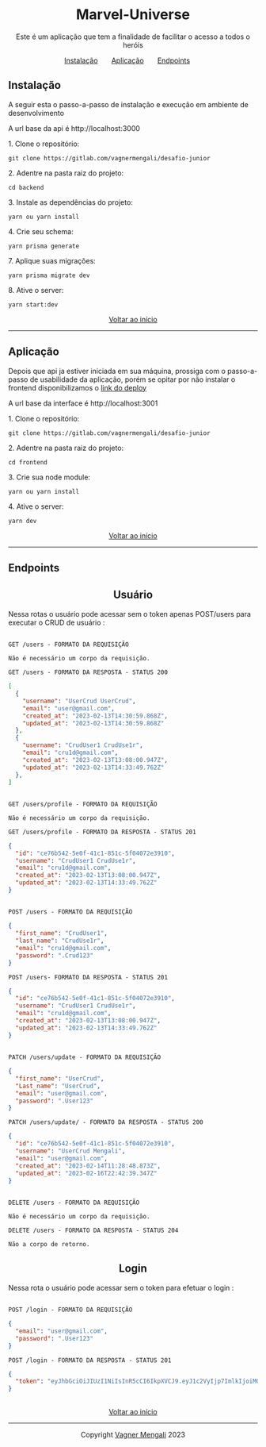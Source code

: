 ##

<h1 align="center">
  Marvel-Universe
</h1>

<p align = "center">
Este é um aplicação que tem a finalidade de facilitar o acesso a todos o heróis
</p>

<p align="center">
  <a href="#instalação">Instalação</a>&nbsp;&nbsp;&nbsp;&nbsp;&nbsp;&nbsp;
  <a href="#aplicação">Aplicação</a>&nbsp;&nbsp;&nbsp;&nbsp;&nbsp;&nbsp;
  <a href="#endpoints">Endpoints</a>&nbsp;&nbsp;&nbsp;&nbsp;&nbsp;&nbsp;
</p>

## **Instalação**

A seguir esta o passo-a-passo de instalação e execução em ambiente de desenvolvimento<br/>

A url base da api é http://localhost:3000

<p>1. Clone o repositório:</p>

```
git clone https://gitlab.com/vagnermengali/desafio-junior
```

<p>2. Adentre na pasta raiz do projeto:</p>
  
```
cd backend
```
<p>3. Instale as dependências do projeto:</p>

```
yarn ou yarn install
```

<p>4. Crie seu schema:</p>

```
yarn prisma generate
```

<p>7. Aplique suas migrações:</p>
  
```
yarn prisma migrate dev
```
<p>8. Ative o server:</p>

```
yarn start:dev
```

<p align ='center'><a href="#--marvel-universe" >Voltar ao início</a></p>

---

## **Aplicação**

Depois que api ja estiver iniciada em sua máquina, prossiga com o passo-a-passo de usabilidade da aplicação, porém se opitar por não instalar o frontend disponibilizamos o [link do deploy](https://contact-list-git-main-vagnermengali.vercel.app/)<br/>

A url base da interface é http://localhost:3001

<p>1. Clone o repositório:</p>

```
git clone https://gitlab.com/vagnermengali/desafio-junior
```

<p>2. Adentre na pasta raiz do projeto:</p>
  
```
cd frontend
```
<p>3. Crie sua node module:</p>
  
```
yarn ou yarn install   
```
<p>4. Ative o server:</p>

```
yarn dev
```

<p align ='center'><a href="#--marvel-universe" >Voltar ao início</a></p>

---

## **Endpoints**

<h2 align ='center'> Usuário </h2>

Nessa rotas o usuário pode acessar sem o token apenas POST/users para executar o CRUD de usuário :

##

`GET /users - FORMATO DA REQUISIÇÃO`

```
Não é necessário um corpo da requisição.

```

`GET /users - FORMATO DA RESPOSTA - STATUS 200`

```json
[
  {
    "username": "UserCrud UserCrud",
    "email": "user@gmail.com",
    "created_at": "2023-02-13T14:30:59.868Z",
    "updated_at": "2023-02-13T14:30:59.868Z"
  },
  {
    "username": "CrudUser1 CrudUse1r",
    "email": "cru1d@gmail.com",
    "created_at": "2023-02-13T13:08:00.947Z",
    "updated_at": "2023-02-13T14:33:49.762Z"
  },
]
```

##

`GET /users/profile - FORMATO DA REQUISIÇÃO`

```
Não é necessário um corpo da requisição.
```

`GET /users/profile - FORMATO DA RESPOSTA - STATUS 201`

```json
{
  "id": "ce76b542-5e0f-41c1-851c-5f04072e3910",
  "username": "CrudUser1 CrudUse1r",
  "email": "cru1d@gmail.com",
  "created_at": "2023-02-13T13:08:00.947Z",
  "updated_at": "2023-02-13T14:33:49.762Z"
}
```

##

`POST /users - FORMATO DA REQUISIÇÃO`

```json
{
  "first_name": "CrudUser1",
  "last_name": "CrudUse1r",
  "email": "cru1d@gmail.com",
  "password": ".Crud123"
}
```

`POST /users- FORMATO DA RESPOSTA - STATUS 201`

```json
{
  "id": "ce76b542-5e0f-41c1-851c-5f04072e3910",
  "username": "CrudUser1 CrudUse1r",
  "email": "cru1d@gmail.com",
  "created_at": "2023-02-13T13:08:00.947Z",
  "updated_at": "2023-02-13T14:33:49.762Z"
}
```

##

`PATCH /users/update - FORMATO DA REQUISIÇÃO`

```json
{
  "first_name": "UserCrud",
  "Last_name": "UserCrud",
  "email": "user@gmail.com",
  "password": ".User123"
}
```

`PATCH /users/update/ - FORMATO DA RESPOSTA - STATUS 200`

```json
{
  "id": "ce76b542-5e0f-41c1-851c-5f04072e3910",
  "username": "UserCrud Mengali",
  "email": "user@gmail.com",
  "created_at": "2023-02-14T11:28:48.873Z",
  "updated_at": "2023-02-16T22:42:39.347Z"
}
```

##

`DELETE /users - FORMATO DA REQUISIÇÃO`

```
Não é necessário um corpo da requisição.
```

`DELETE /users - FORMATO DA RESPOSTA - STATUS 204`

```
Não a corpo de retorno.
```

##

<h2 align ='center'> Login </h2>

Nessa rota o usuário pode acessar sem o token para efetuar o login :

##

`POST /login - FORMATO DA REQUISIÇÃO`

```json
{
  "email": "user@gmail.com",
  "password": ".User123"
}
```

`POST /login - FORMATO DA RESPOSTA - STATUS 201`

```json
{
  "token": "eyJhbGciOiJIUzI1NiIsInR5cCI6IkpXVCJ9.eyJ1c2VyIjp7ImlkIjoiMGZkMzMwM2ItNTI4NC00NTU3LTg0M2MtZGE5MjA3MWQwYjU5IiwiZmlyc3RfbmFtZSI6IlZhZ25lciIsImxhc3RfbmFtZSI6Ik1lbmdhbGkiLCJlbWFpbCI6InVzZXIxMjNAZ21haWwuY29tIiwicGFzc3dvcmQiOiIkMmEkMTAkb3pvcFVRLnFlWGlOTVJLd3BnL2FLT3pUUVFGUkxFalBaU2w2L0hXSnZYTnhjMmUwVXliaE8iLCJjcmVhdGVkX2F0IjoiMjAyMy0wMi0xNlQyMjo0Mzo1Ni4wNzhaIiwidXBkYXRlZF9hdCI6IjIwMjMtMDItMTZUMjI6NDM6NTYuMDc4WiJ9LCJpYXQiOjE2NzY1ODc0NDIsImV4cCI6MTY3NjY3Mzg0Miwic3ViIjoiMGZkMzMwM2ItNTI4NC00NTU3LTg0M2MtZGE5MjA3MWQwYjU5In0.CzWuSJ4ke6cBA8_2ED9pvehFTpcqU_k_UeJb0EaItY4"
}
```

##

<p align ='center'><a href="#--marvel-universe" >Voltar ao início</a></p>

---

<p align ='center'> Copyright <a href="https://github.com/vagnermengali">Vagner Mengali</a> 2023 </p>